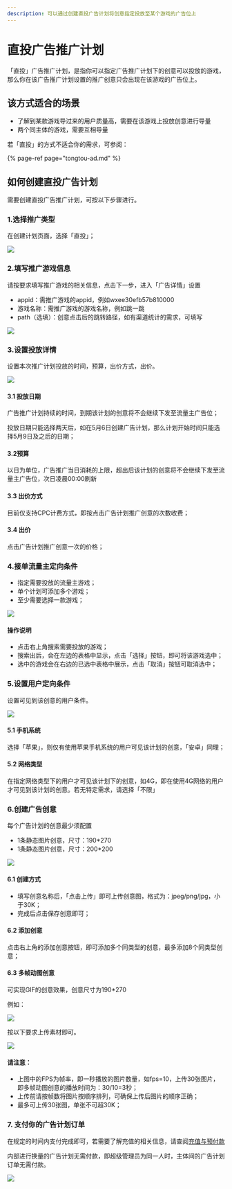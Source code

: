 ```yaml
---
description: 可以通过创建直投广告计划将创意指定投放至某个游戏的广告位上
---
```


# 直投广告推广计划

「直投」广告推广计划，是指你可以指定广告推广计划下的创意可以投放的游戏，那么你在该广告推广计划设置的推广创意只会出现在该游戏的广告位上。

## 该方式适合的场景

* 了解到某款游戏导过来的用户质量高，需要在该游戏上投放创意进行导量
* 两个同主体的游戏，需要互相导量

若「直投」的方式不适合你的需求，可参阅：

{% page-ref page="tongtou-ad.md" %}

## 如何创建直投广告计划

需要创建直投广告推广计划，可按以下步骤进行。

### **1.选择推广类型**

在创建计划页面，选择「直投」；

![](https://cdn.nlark.com/yuque/0/2019/png/254569/1557146173879-514e934e-7ba1-4694-9071-384051ffa921.png?x-oss-process=image/resize,w_2000)

### **2.填写推广游戏信息**

请按要求填写推广游戏的相关信息，点击下一步，进入「广告详情」设置

* appid：需推广游戏的appid，例如wxee30efb57b810000
* 游戏名称：需推广游戏的游戏名称，例如跳一跳
* path（选填）：创意点击后的跳转路径，如有渠道统计的需求，可填写

![](https://cdn.nlark.com/yuque/0/2019/png/254569/1557146638551-161a8259-29bb-4e31-85f1-7a6516da2b41.png?x-oss-process=image/resize,w_2000)

### **3.设置投放详情**

设置本次推广计划投放的时间，预算，出价方式，出价。

![](https://cdn.nlark.com/yuque/0/2019/png/254569/1557147539031-2487605e-fd5f-4e9c-9f59-f4e4387297f2.png?x-oss-process=image/resize,w_2000)

#### **3.1 投放日期**

广告推广计划持续的时间，到期该计划的创意将不会继续下发至流量主广告位；

投放日期只能选择两天后，如在5月6日创建广告计划，那么计划开始时间只能选择5月9日及之后的日期；

#### **3.2预算**

以日为单位，广告推广当日消耗的上限，超出后该计划的创意将不会继续下发至流量主广告位，次日凌晨00:00刷新

#### **3.3 出价方式**

目前仅支持CPC计费方式，即按点击广告计划推广创意的次数收费；

#### **3.4 出价**

点击广告计划推广创意一次的价格；



### **4.接单流量主定向条件**

* 指定需要投放的流量主游戏；
* 单个计划可添加多个游戏；
* 至少需要选择一款游戏；

![](https://cdn.nlark.com/yuque/0/2019/png/254569/1557148044384-2195f869-df3a-4662-8c1f-6ffd8fb97a36.png?x-oss-process=image/resize,w_2000)

#### **操作说明**

* 点击右上角搜索需要投放的游戏；
* 搜索出后，会在左边的表格中显示，点击「选择」按钮，即可将该游戏选中；
* 选中的游戏会在右边的已选中表格中展示，点击「取消」按钮可取消选中；

### **5.设置用户定向条件**

设置可见到该创意的用户条件。

![](https://cdn.nlark.com/yuque/0/2019/png/254569/1557148552659-bef8e810-385a-47e1-9beb-0ecaa9195c7e.png?x-oss-process=image/resize,w_2000)

#### **5.1 手机系统**

选择「苹果」，则仅有使用苹果手机系统的用户可见该计划的创意，「安卓」同理；

#### **5.2 网络类型**

在指定网络类型下的用户才可见该计划下的创意，如4G，即在使用4G网络的用户才可见到该计划的创意。若无特定需求，请选择「不限」

### **6.创建广告创意**

每个广告计划的创意最少须配置

* 1条静态图片创意，尺寸：190\*270
* 1条静态图片创意，尺寸：200\*200

![](https://cdn.nlark.com/yuque/0/2019/png/254569/1557149234465-6cdc0c1e-86ca-4ba0-9f97-ae272abb1800.png?x-oss-process=image/resize,w_2000)

#### **6.1 创建方式**

* 填写创意名称后，「点击上传」即可上传创意图，格式为：jpeg/png/jpg，小于30K；
* 完成后点击保存创意即可；

#### **6.2 添加创意**

点击右上角的添加创意按钮，即可添加多个同类型的创意，最多添加8个同类型创意；

#### **6.3 多帧动图创意**

可实现GIF的创意效果，创意尺寸为190\*270

例如：

![](https://cdn.nlark.com/yuque/0/2019/gif/254569/1557149626345-9e3d089d-fac0-43c4-81bc-aad71aa38131.gif)

按以下要求上传素材即可。

![](https://cdn.nlark.com/yuque/0/2019/png/254569/1557210254011-35bfeba4-61c0-4c1d-89ac-f30e886633ae.png?x-oss-process=image/resize,w_2000)

#### **请注意：**

* 上图中的FPS为帧率，即一秒播放的图片数量，如fps=10，上传30张图片，即多帧动图创意的播放时间为：30/10=3秒；
* 上传前请按帧数将图片按顺序排列，可确保上传后图片的顺序正确；
* 最多可上传30张图，单张不可超30K；

### **7. 支付你的广告计划订单**

在规定的时间内支付完成即可，若需要了解充值的相关信息，请查阅[充值与预付款](https://www.yuque.com/eqrk37/gk0pcl/vdse0g)

内部进行换量的广告计划无需付款，即超级管理员为同一人时，主体间的广告计划订单无需付款。

![](https://cdn.nlark.com/yuque/0/2019/png/254569/1557209990532-789ce771-1d49-4605-8eb8-895d0633a028.png?x-oss-process=image/resize,w_2000)

